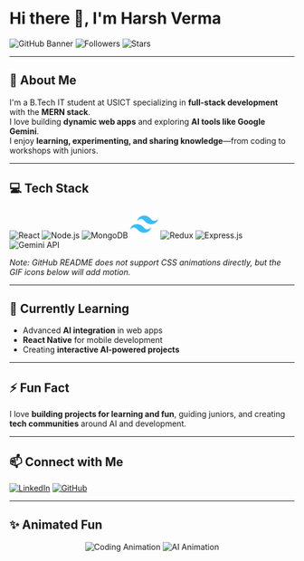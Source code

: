 # Hi there 👋, I'm Harsh Verma

![GitHub Banner](https://img.shields.io/badge/B.Tech-IT-blue?style=for-the-badge&logo=appveyor)
![Followers](https://img.shields.io/github/followers/yourusername?style=social)
![Stars](https://img.shields.io/github/stars/yourusername?style=social)

---

## 🚀 About Me
I'm a B.Tech IT student at USICT specializing in **full-stack development** with the **MERN stack**.  
I love building **dynamic web apps** and exploring **AI tools like Google Gemini**.  
I enjoy **learning, experimenting, and sharing knowledge**—from coding to workshops with juniors.  

---

## 💻 Tech Stack
<p align="left">
  <img src="https://cdn.jsdelivr.net/gh/devicons/devicon/icons/react/react-original-wordmark.svg" width="50" height="50" alt="React" style="animation: bounce 2s infinite"/>
  <img src="https://cdn.jsdelivr.net/gh/devicons/devicon/icons/nodejs/nodejs-original-wordmark.svg" width="50" height="50" alt="Node.js" style="animation: bounce 2s infinite"/>
  <img src="https://cdn.jsdelivr.net/gh/devicons/devicon/icons/mongodb/mongodb-original-wordmark.svg" width="50" height="50" alt="MongoDB" style="animation: bounce 2s infinite"/>
  <img src="https://raw.githubusercontent.com/devicons/devicon/master/icons/tailwindcss/tailwindcss-plain.svg" width="50" height="50" alt="Tailwind CSS" style="animation: bounce 2s infinite"/>
  <img src="https://cdn.jsdelivr.net/gh/devicons/devicon/icons/redux/redux-original.svg" width="50" height="50" alt="Redux" style="animation: bounce 2s infinite"/>
  <img src="https://cdn.jsdelivr.net/gh/devicons/devicon/icons/express/express-original.svg" width="50" height="50" alt="Express.js" style="animation: bounce 2s infinite"/>
  <img src="https://img.shields.io/badge/-Gemini-FFD600?style=for-the-badge" width="50" height="50" alt="Gemini API" style="animation: bounce 2s infinite"/>
</p>

*Note: GitHub README does not support CSS animations directly, but the GIF icons below will add motion.*

---

## 🌱 Currently Learning
- Advanced **AI integration** in web apps  
- **React Native** for mobile development  
- Creating **interactive AI-powered projects**  

---

## ⚡ Fun Fact
I love **building projects for learning and fun**, guiding juniors, and creating **tech communities** around AI and development.  

---

## 📫 Connect with Me
<p align="left">
  <a href="#"><img src="https://img.shields.io/badge/-LinkedIn-0A66C2?style=for-the-badge&logo=linkedin&logoColor=white" height="40" alt="LinkedIn"/></a>
  <a href="#"><img src="https://img.shields.io/badge/-GitHub-181717?style=for-the-badge&logo=github&logoColor=white" height="40" alt="GitHub"/></a>
</p>

---

## ✨ Animated Fun
<p align="center">
  <img src="https://media.giphy.com/media/26tOZ42Mg6pbTUPHW/giphy.gif" width="250" alt="Coding Animation"/>
  <img src="https://media.giphy.com/media/3o6Zt481isNVuQI1l6/giphy.gif" width="250" alt="AI Animation"/>
</p>
